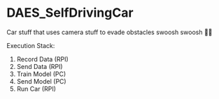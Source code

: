 # DAES_SelfDrivingCar
Car stuff that uses camera stuff to evade obstacles swoosh swoosh 👀🚗

Execution Stack:
1. Record Data (RPI)
2. Send Data (RPI)
3. Train Model (PC)
4. Send Model (PC)
5. Run Car (RPI)

